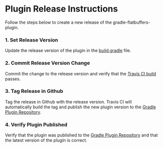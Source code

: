# Plugin Release Instructions
Follow the steps below to create a new release of the gradle-flatbuffers-plugin.

### 1. Set Release Version

   Update the release version of the plugin in the [build.gradle](build.gradle) file.
    
### 2. Commit Release Version Change

   Commit the change to the release version and verify that the [Travis CI build](https://travis-ci.org/netifi/gradle-flatbuffers-plugin) passes.
    
### 3. Tag Release in Github

   Tag the release in Github with the release version. Travis CI will automatically build the tag and publish the
   new plugin version to the [Gradle Plugin Repository](https://plugins.gradle.org/plugin/io.netifi.flatbuffers).
    
### 4. Verify Plugin Published

   Verify that the plugin was published to the [Gradle Plugin Repository](https://plugins.gradle.org/plugin/io.netifi.flatbuffers) and that the latest
   version of the plugin is correct.